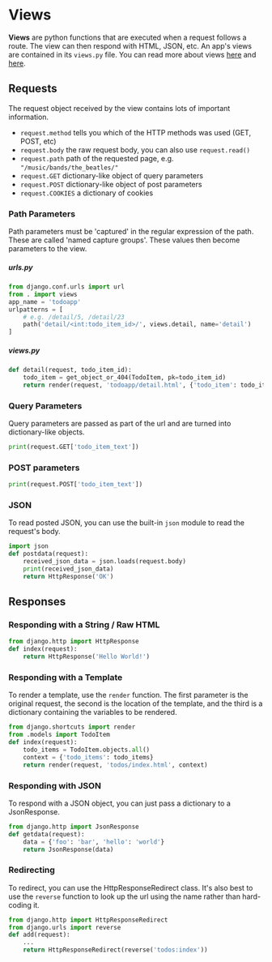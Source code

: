 
# Views

**Views** are python functions that are executed when a request follows a route. The view can then respond with HTML, JSON, etc. An app's views are contained in its `views.py` file. You can read more about views [here](https://docs.djangoproject.com/en/1.11/topics/http/views/) and [here](https://docs.djangoproject.com/en/1.11/ref/request-response/).


## Requests

The request object received by the view contains lots of important information.

- `request.method` tells you which of the HTTP methods was used (GET, POST, etc)
- `request.body` the raw request body, you can also use `request.read()`
- `request.path` path of the requested page, e.g. `"/music/bands/the_beatles/"`
- `request.GET` dictionary-like object of query parameters
- `request.POST` dictionary-like object of post parameters
- `request.COOKIES` a dictionary of cookies


### Path Parameters

Path parameters must be 'captured' in the regular expression of the path. These are called 'named capture groups'. These values then become parameters to the view.

##### urls.py
```python
from django.conf.urls import url
from . import views
app_name = 'todoapp'
urlpatterns = [
    # e.g. /detail/5, /detail/23
    path('detail/<int:todo_item_id>/', views.detail, name='detail')
]
```

##### views.py
```python
def detail(request, todo_item_id):
    todo_item = get_object_or_404(TodoItem, pk=todo_item_id)
    return render(request, 'todoapp/detail.html', {'todo_item': todo_item})

```


### Query Parameters

Query parameters are passed as part of the url and are turned into dictionary-like objects.

```python
print(request.GET['todo_item_text'])
```


### POST parameters

```python
print(request.POST['todo_item_text'])
```


### JSON

To read posted JSON, you can use the built-in `json` module to read the request's body.

```python
import json
def postdata(request):
    received_json_data = json.loads(request.body)
    print(received_json_data)
    return HttpResponse('OK')
```


## Responses

### Responding with a String / Raw HTML

```python
from django.http import HttpResponse
def index(request):
    return HttpResponse('Hello World!')
```

### Responding with a Template

To render a template, use the `render` function. The first parameter is the original request, the second is the location of the template, and the third is a dictionary containing the variables to be rendered.

```python
from django.shortcuts import render
from .models import TodoItem
def index(request):
    todo_items = TodoItem.objects.all()
    context = {'todo_items': todo_items}
    return render(request, 'todos/index.html', context)
```

### Responding with JSON


To respond with a JSON object, you can just pass a dictionary to a JsonResponse.

```python
from django.http import JsonResponse
def getdata(request):
    data = {'foo': 'bar', 'hello': 'world'}
    return JsonResponse(data)
```


### Redirecting

To redirect, you can use the HttpResponseRedirect class. It's also best to use the `reverse` function to look up the url using the name rather than hard-coding it.

```python
from django.http import HttpResponseRedirect
from django.urls import reverse
def add(request):
    ...
    return HttpResponseRedirect(reverse('todos:index'))
```

